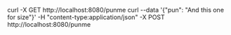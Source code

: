 curl -X GET http://localhost:8080/punme
curl --data '{"pun": "And this one for size"}' -H "content-type:application/json" -X POST http://localhost:8080/punme
